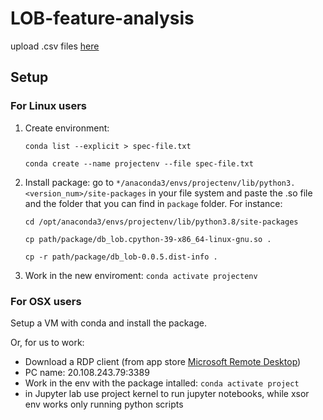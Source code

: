 # LOB-feature-analysis
upload .csv files [here](https://drive.google.com/drive/u/0/folders/1LP0KT5O1YQT1Vf3692nPeoT5SCsrJtUk)
##  Setup 
### For Linux users
1. Create environment:

    `conda list --explicit > spec-file.txt`
    
    `conda create --name projectenv --file spec-file.txt`

2. Install package: go to `*/anaconda3/envs/projectenv/lib/python3.<version_num>/site-packages` in your file system and paste the .so file and the folder that you can find in `package` folder. 
    For instance:
    
    `cd /opt/anaconda3/envs/projectenv/lib/python3.8/site-packages`
    
    `cp path/package/db_lob.cpython-39-x86_64-linux-gnu.so .`
    
    `cp -r path/package/db_lob-0.0.5.dist-info .`
    
3. Work in the new enviroment:
    `conda activate projectenv`

### For OSX users
Setup a VM with conda and install the package.

Or, for us to work:

* Download a RDP client (from app store [Microsoft Remote Desktop](https://apps.apple.com/it/app/microsoft-remote-desktop/id1295203466?mt=12))
* PC name: 20.108.243.79:3389
* Work in the env with the package intalled: `conda activate project`
* in Jupyter lab use project kernel to run jupyter notebooks, while xsor env works only running python scripts

